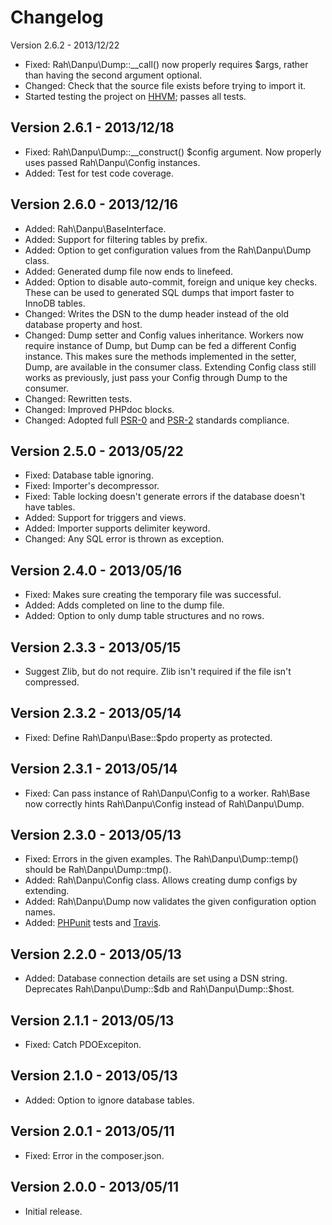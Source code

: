 Changelog
=========

Version 2.6.2 - 2013/12/22

* Fixed: Rah\Danpu\Dump::__call() now properly requires $args, rather than having the second argument optional.
* Changed: Check that the source file exists before trying to import it.
* Started testing the project on [HHVM](http://hhvm.com/); passes all tests.

Version 2.6.1 - 2013/12/18
----

* Fixed: Rah\Danpu\Dump::__construct() $config argument. Now properly uses passed Rah\Danpu\Config instances.
* Added: Test for test code coverage.

Version 2.6.0 - 2013/12/16
----

* Added: Rah\Danpu\BaseInterface.
* Added: Support for filtering tables by prefix.
* Added: Option to get configuration values from the Rah\Danpu\Dump class.
* Added: Generated dump file now ends to linefeed.
* Added: Option to disable auto-commit, foreign and unique key checks. These can be used to generated SQL dumps that import faster to InnoDB tables.
* Changed: Writes the DSN to the dump header instead of the old database property and host.
* Changed: Dump setter and Config values inheritance. Workers now require instance of Dump, but Dump can be fed a different Config instance. This makes sure the methods implemented in the setter, Dump, are available in the consumer class. Extending Config class still works as previously, just pass your Config through Dump to the consumer.
* Changed: Rewritten tests.
* Changed: Improved PHPdoc blocks.
* Changed: Adopted full [PSR-0](https://github.com/php-fig/fig-standards/blob/master/accepted/PSR-0.md) and [PSR-2](https://github.com/php-fig/fig-standards/blob/master/accepted/PSR-0.md) standards compliance.

Version 2.5.0 - 2013/05/22
----

* Fixed: Database table ignoring.
* Fixed: Importer's decompressor.
* Fixed: Table locking doesn't generate errors if the database doesn't have tables.
* Added: Support for triggers and views.
* Added: Importer supports delimiter keyword.
* Changed: Any SQL error is thrown as exception.

Version 2.4.0 - 2013/05/16
----

* Fixed: Makes sure creating the temporary file was successful.
* Added: Adds completed on line to the dump file.
* Added: Option to only dump table structures and no rows.

Version 2.3.3 - 2013/05/15
----

* Suggest Zlib, but do not require. Zlib isn't required if the file isn't compressed.

Version 2.3.2 - 2013/05/14
----

* Fixed: Define Rah\Danpu\Base::$pdo property as protected.

Version 2.3.1 - 2013/05/14
----

* Fixed: Can pass instance of Rah\Danpu\Config to a worker. Rah\Base now correctly hints Rah\Danpu\Config instead of Rah\Danpu\Dump.

Version 2.3.0 - 2013/05/13
----

* Fixed: Errors in the given examples. The Rah\Danpu\Dump::temp() should be Rah\Danpu\Dump::tmp().
* Added: Rah\Danpu\Config class. Allows creating dump configs by extending.
* Added: Rah\Danpu\Dump now validates the given configuration option names.
* Added: [PHPunit](http://phpunit.de) tests and [Travis](https://travis-ci.org/gocom/danpu).

Version 2.2.0 - 2013/05/13
----

* Added: Database connection details are set using a DSN string. Deprecates Rah\Danpu\Dump::$db and Rah\Danpu\Dump::$host.

Version 2.1.1 - 2013/05/13
----

* Fixed: Catch PDOExcepiton.

Version 2.1.0 - 2013/05/13
----

* Added: Option to ignore database tables.

Version 2.0.1 - 2013/05/11
----

* Fixed: Error in the composer.json.

Version 2.0.0 - 2013/05/11
----

* Initial release.
